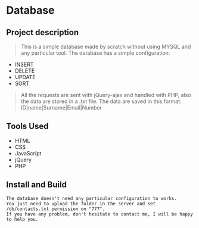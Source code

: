 # Database

## Project description

> This is a simple database made by scratch without using MYSQL and any particular tool. 
> The database has a simple configuration: 
- INSERT
- DELETE
- UPDATE
- SORT

> All the requests are sent with jQuery-ajax and handled with PHP,  also the data are stored in a .txt file.
> The  data are saved in this format: ID|name|Surname|Email|Number

## Tools Used

- HTML
- CSS
- JavaScript
- jQuery
- PHP

## Install and Build

    The database doesn't need any particular configuration to works. 
    You just need to upload the folder in the server and set  /db/contacts.txt permission on "777".
    If you have any problem, don't hesitate to contact me, I will be happy to help you.
